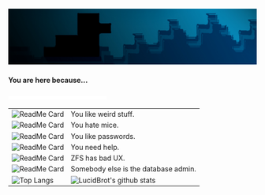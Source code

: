 ![image header banner](./blackbrot-nighttime-banner-small.jpg)

#### You are here because...

![duck](./animated.svg)

|                                                              |                                                              |
| ------------------------------------------------------------ | ------------------------------------------------------------ |
| ![ReadMe Card](https://github-readme-stats.vercel.app/api/pin/?username=lucidbrot&theme=algolia&repo=adventofcode) | You like weird stuff.                                        |
| ![ReadMe Card](https://github-readme-stats.vercel.app/api/pin/?username=lucidbrot&theme=algolia&repo=Brotkeys.js) | You hate mice.                                               |
| ![ReadMe Card](https://github-readme-stats.vercel.app/api/pin/?username=lucidbrot&theme=algolia&repo=shiverbot) | You like passwords.                                          |
| ![ReadMe Card](https://github-readme-stats.vercel.app/api/pin/?username=lucidbrot&theme=algolia&repo=conrod-howto) | You need help.                                               |
| ![ReadMe Card](https://github-readme-stats.vercel.app/api/pin/?username=lucidbrot&theme=algolia&repo=znap) | ZFS has bad UX.                                              |
| ![ReadMe Card](https://github-readme-stats.vercel.app/api/pin/?username=lucidbrot&theme=algolia&repo=cevi-versand) | Somebody else is the database admin.                         |
| ![Top Langs](https://github-readme-stats.vercel.app/api/top-langs/?username=lucidbrot&theme=algolia&layout=compact) | ![LucidBrot's github stats](https://github-readme-stats.vercel.app/api?username=lucidbrot&show_icons=true&theme=algolia&hide_title=false) |



